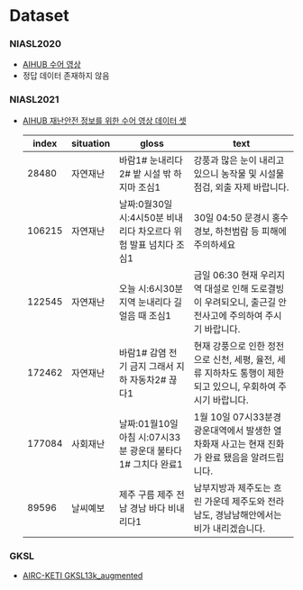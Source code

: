 # Dataset

### NIASL2020
- [AIHUB 수어 영상](https://aihub.or.kr/aihubdata/data/view.do?currMenu=115&topMenu=100&aihubDataSe=realm&dataSetSn=103)
- 정답 데이터 존재하지 않음

### NIASL2021
- [AIHUB 재난안전 정보를 위한 수어 영상 데이터 셋](https://aihub.or.kr/aihubdata/data/view.do?currMenu=115&topMenu=100&aihubDataSe=realm&dataSetSn=636)

  |index|situation|gloss|text|
  |---|---|---|---|
  |28480|자연재난|바람1\# 눈내리다2\# 밭 시설 밖 하지마 조심1|강풍과 많은 눈이 내리고 있으니 농작물 및 시설물 점검, 외출 자제 바랍니다\.|
  |106215|자연재난|날짜:0월30일 시:4시50분 비내리다 차오르다 위험 발표 넘치다 조심1|30일 04:50 문경시 홍수경보, 하천범람 등 피해에 주의하세요|
  |122545|자연재난|오늘 시:6시30분 지역 눈내리다 길 얼음 때 조심1|금일 06:30 현재 우리지역 대설로 인해 도로결빙이 우려되오니, 출근길 안전사고에 주의하여 주시기 바랍니다\.|
  |172462|자연재난|바람1\# 감염 전기 금지 그래서 지하 자동차2\# 끊다1|현재 강풍으로 인한 정전으로 신천, 세평, 율전, 세류 지하차도 통행이 제한되고 있으니, 우회하여 주시기 바랍니다\.|
  |177084|사회재난|날짜:01월10일 아침 시:07시33분 광운대 불타다1\# 그치다 완료1|1월 10일 07시33분경 광운대역에서 발생한 열차화재 사고는 현재 진화가 완료 됐음을 알려드립니다\.|
  |89596|날씨예보|제주 구름 제주 전남 경남 바다 비내리다1|남부지방과 제주도는 흐린 가운데 제주도와 전라남도, 경남남해안에서는 비가 내리겠습니다\.|


### GKSL
- [AIRC-KETI GKSL13k_augmented](https://github.com/AIRC-KETI/GKSL-dataset/tree/main/dataset)
